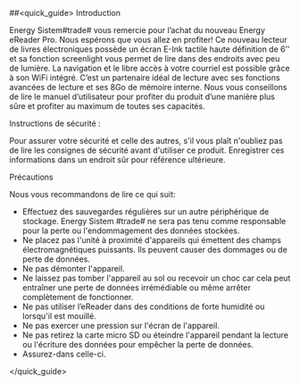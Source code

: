 ##<quick_guide> Introduction

Energy Sistem#trade# vous remercie pour l’achat du nouveau Energy eReader Pro. Nous espérons que vous allez en profiter! Ce nouveau lecteur de livres électroniques possède un écran E-Ink  tactile haute définition de 6’’ et sa fonction screenlight vous permet de lire dans des endroits avec peu de lumière. La navigation et le libre accès à votre courriel est possible grâce à son WiFi intégré. C’est un partenaire idéal de lecture avec ses fonctions avancées de lecture et ses 8Go de mémoire interne. Nous vous conseillons de lire le manuel d’utilisateur pour profiter du produit d’une manière plus sûre et profiter au maximum de toutes ses capacités. 

Instructions de sécurité :

Pour assurer votre sécurité et celle des autres, s'il vous plaît n'oubliez pas de lire les consignes de sécurité avant d'utiliser ce produit. Enregistrer ces informations dans un endroit sûr pour référence ultérieure. 

Précautions 

Nous vous recommandons de lire ce qui suit: 
- Effectuez des sauvegardes régulières sur un autre périphérique de stockage. Energy Sistem #trade# ne sera pas tenu comme responsable pour la perte ou l'endommagement des données stockées. 
- Ne placez pas l'unité à proximité d'appareils qui émettent des champs électromagnétiques puissants. Ils peuvent causer des dommages ou de perte de données. 
- Ne pas démonter l'appareil. 
- Ne laissez pas  tomber l'appareil au sol ou recevoir un choc car cela peut entraîner une perte de données irrémédiable ou même arrêter complètement de fonctionner. 
- Ne pas utiliser l’eReader dans des conditions de forte humidité ou lorsqu'il est mouillé. 
- Ne pas exercer une pression sur l'écran de l'appareil. 
- Ne pas retirez la carte micro SD ou éteindre l'appareil pendant la lecture ou l'écriture des données pour empêcher la perte de données. 
- Assurez-dans celle-ci.


</quick_guide>
